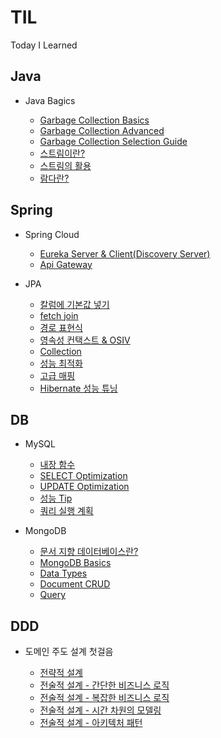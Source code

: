 # TIL
Today I Learned

## Java

* Java Bagics
  
  * [Garbage Collection Basics](./Java/가비지컬렉션_기초.md)
  * [Garbage Collection Advanced](./Java/가비지컬렉션_고급.md)
  * [Garbage Collection Selection Guide](./Java/가비지컬렉션_선택.md)
  * [스트림이란?](./Java/what_stream.md)
  * [스트림의 활용](./Java/스트림활용.md)
  * [람다란?](./Java/lamda.md)


## Spring

* Spring Cloud

  * [Eureka Server & Client(Discovery Server)](./Spring/eureka_server.md)
  * [Api Gateway](./Spring/api_gateway.md)

* JPA

  * [칼럼에 기본값 넣기](./Spring/컬럼_기본값.md)
  * [fetch join](./Spring/fetch_join.md)
  * [경로 표현식](./Spring/경로표현식.md)
  * [영속성 컨택스트 & OSIV](./Spring/영속성컨택스트.md)
  * [Collection](./Spring/Collection.md)
  * [성능 최적화](./Spring/Optimization.md)
  * [고급 매핑](./Spring/고급_매핑.md)
  * [Hibernate 성능 튜닝](./Spring/JPA/hibernate.md)

## DB

* MySQL
  
  * [내장 함수](./MySQL/내장함수.md)
  * [SELECT Optimization](./MySQL/SELECT_최적화.md)
  * [UPDATE Optimization](./MySQL/UPDATE_최적화.md)
  * [성능 Tip](./MySQL/성능_TIP.md)
  * [쿼리 실행 계획](./MySQL/쿼리실행계획_분석법.md)

* MongoDB

  * [문서 지향 데이터베이스란?](./MongoDB/Document_DB.md)
  * [MongoDB Basics](./MongoDB/mongoDB_basics.md)
  * [Data Types](./MongoDB/data_type.md)
  * [Document CRUD](./MongoDB/document_crud.md)
  * [Query](./MongoDB/query.md)

## DDD

* 도메인 주도 설계 첫걸음

   * [전략적 설계](./DDD/도메인주도설계첫걸음/전략적설계.md)
   * [전술적 설계 - 간단한 비즈니스 로직](./DDD/도메인주도설계첫걸음/simple_business_logic.md)
   * [전술적 설계 - 복잡한 비즈니스 로직](./DDD/도메인주도설계첫걸음/complex_business_logic.md)
   * [전술적 설계 - 시간 차원의 모델링](./DDD/도메인주도설계첫걸음/time_dimension.md)
   * [전술적 설계 - 아키텍처 패턴](./DDD/도메인주도설계첫걸음/architecture.md)